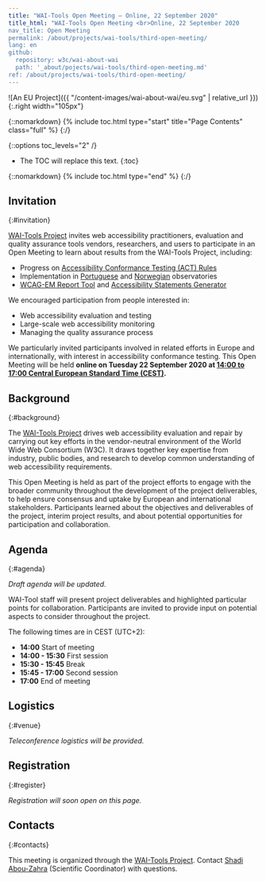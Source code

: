 ```yaml
---
title: "WAI-Tools Open Meeting — Online, 22 September 2020"
title_html: "WAI-Tools Open Meeting <br>Online, 22 September 2020
nav_title: Open Meeting
permalink: /about/projects/wai-tools/third-open-meeting/
lang: en
github:
  repository: w3c/wai-about-wai
  path: '_about/pojects/wai-tools/third-open-meeting.md'
ref: /about/projects/wai-tools/third-open-meeting/
---
```


![An EU Project]({{ "/content-images/wai-about-wai/eu.svg" | relative_url }}){:.right width="105px"}

{::nomarkdown}
{% include toc.html type="start" title="Page Contents" class="full" %}
{:/}

{::options toc_levels="2" /}

-   The TOC will replace this text.
{:toc}


{::nomarkdown}
{% include toc.html type="end" %}
{:/}

## Invitation
{:#invitation}

[WAI-Tools Project](/about/projects/wai-tools/) invites web accessibility practitioners, evaluation and quality assurance tools vendors, researchers, and users to participate in an Open Meeting to learn about results from the WAI-Tools Project, including:

-   Progress on [Accessibility Conformance Testing (ACT) Rules](https://act-rules.github.io/rules/)
-   Implementation in [Portuguese](http://accessmonitor.acessibilidade.gov.pt/observatorio/) and [Norwegian](https://uu.difi.no/om-oss/english) observatories
-   [WCAG-EM Report Tool](https://www.w3.org/WAI/eval/report-tool/) and [Accessibility Statements Generator](https://www.w3.org/WAI/planning/statements/)

We encouraged participation from people interested in:

-   Web accessibility evaluation and testing
-   Large-scale web accessibility monitoring
-   Managing the quality assurance process

We particularly invited participants involved in related efforts in Europe and internationally, with interest in accessibility conformance testing. This Open Meeting will be held **online on Tuesday 22 September 2020 at [14:00 to 17:00 Central European Standard Time (CEST)](https://www.timeanddate.com/worldclock/fixedtime.html?msg=WAI-Tools+Open+Meeting&iso=20200922T12&p1=%3A&ah=3).**

## Background
{:#background}

The [WAI-Tools Project](/about/projects/wai-tools/) drives web accessibility evaluation and repair by carrying out key efforts in the vendor-neutral environment of the World Wide Web Consortium (W3C). It draws together key expertise from industry, public bodies, and research to develop common understanding of web accessibility requirements.

This Open Meeting is held as part of the project efforts to engage with the broader community throughout the development of the project deliverables, to help ensure consensus and uptake by European and international stakeholders. Participants learned about the objectives and deliverables of the project, interim project results, and about potential opportunities for participation and collaboration.

## Agenda
{:#agenda}

*Draft agenda will be updated.*

WAI-Tool staff will present project deliverables and highlighted particular points for collaboration. Participants are invited to provide input on potential aspects to consider throughout the project.

The following times are in CEST (UTC+2):

-   **14:00** Start of meeting
-   **14:00 - 15:30** First session
-   **15:30 - 15:45** Break
-   **15:45 - 17:00** Second session
-   **17:00** End of meeting

## Logistics
{:#venue}

*Teleconference logistics will be provided.*

## Registration
{:#register}

*Registration will soon open on this page.*

<!--// Participation is free, but spaces are limited. **[Registration until 3 May 2019 is required](https://www.w3.org/2002/09/wbs/1/WAI-Tools_meeting2/)** and will be confirmed. //--><!--// Registration is now closed. Please contact [Shadi Abou-Zahra](http://www.w3.org/People/shadi/) (Scientific Coordinator) if you have questions. //-->

## Contacts
{:#contacts}

This meeting is organized through the [WAI-Tools Project](/about/projects/wai-tools/). Contact [Shadi Abou-Zahra](http://www.w3.org/People/shadi/) (Scientific Coordinator) with questions.
